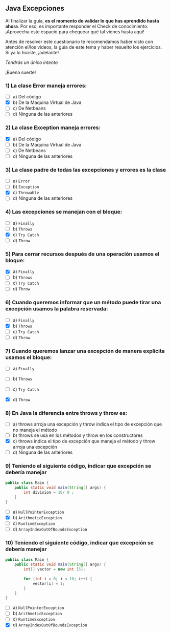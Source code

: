 ## Java Excepciones

Al finalizar la guía, **es el momento de validar lo que has aprendido hasta ahora**. Por eso, es importante responder el Check de conocimiento. ¡Aprovecha este espacio para chequear qué tal vienes hasta aquí!

Antes de resolver este cuestionario te recomendamos haber visto con atención
el/los videos, la guía de este tema y haber resuelto los ejercicios. Si
ya lo hiciste, ¡adelante!

_Tendrás un único intento_

¡Buena suerte!

### 1) La clase Error maneja errores:

- [ ] a) Del código
- [X] b) De la Maquina Virtual de Java
- [ ] c) De Netbeans
- [ ] d) Ninguna de las anteriores

### 2) La clase Exception maneja errores:

- [X] a) Del código
- [ ] b) De la Maquina Virtual de Java
- [ ] c) De Netbeans
- [ ] d) Ninguna de las anteriores

### 3) La clase padre de todas las excepciones y errores es la clase

- [ ] a) `Error`
- [ ] b) `Exception`
- [X] c) `Throwable`
- [ ] d) Ninguna de las anteriores

### 4) Las excepciones se manejan con el bloque:

- [ ] a) `Finally`
- [ ] b) `Throws`
- [X] c) `Try Catch`
- [ ] d) `Throw`

### 5) Para cerrar recursos después de una operación usamos el bloque:

- [X] a) `Finally`
- [ ] b) `Throws`
- [ ] c) `Try Catch`
- [ ] d) `Throw`

### 6) Cuando queremos informar que un método puede tirar una excepción usamos la palabra reservada:

- [ ] a) `Finally`
- [X] b) `Throws`
- [ ] c) `Try Catch`
- [ ] d) `Throw`

### 7) Cuando queremos lanzar una excepción de manera explicita usamos el bloque:

- [ ] a) `Finally`
- [ ] b) `Throws`
- [ ] c) `Try Catch`
- [X] d) `Throw`


### 8) En Java la diferencia entre throws y throw es:

- [ ] a) throws arroja una excepción y throw indica el tipo de excepción que no maneja el método
- [ ] b) throws se usa en los métodos y throw en los constructores
- [X] c) throws indica el tipo de excepción que maneja el método y throw arroja una excepción
- [ ] d) Ninguna de las anteriores

### 9) Teniendo el siguiente código, indicar que excepción se debería manejar

```java
public class Main {
    public static void main(String[] args) {
        int division = 10/ 0 ;
    }
}
```

- [ ] a) `NullPointerException`
- [X] b) `ArithmeticException`
- [ ] c) `RuntimeException`
- [ ] d) `ArrayIndexOutOfBoundsException`

### 10) Teniendo el siguiente código, indicar que excepción se debería manejar

```java
public class Main {
    public static void main(String[] args) {
        int[] vector = new int [5];
        
        for (int i = 0; i < 10; i++) {
            vector[i] = 1;
        }
    }
}
```

- [ ] a) `NullPointerException`
- [ ] b) `ArithmeticException`
- [ ] c) `RuntimeException`
- [X] d) `ArrayIndexOutOfBoundsException`